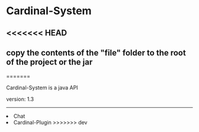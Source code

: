 # Cardinal-System
<<<<<<< HEAD
---
## copy the contents of the "file" folder to the root of the project or the jar
=======

Cardinal-System is a java API

version: 1.3

---
<li> <a herf="https://github.com/Argus-corporation/Chat">Chat</a>
<li> <a herf="https://github.com/Argus-corporation/Cardinal-Plugin">Cardinal-Plugin</a>
>>>>>>> dev
